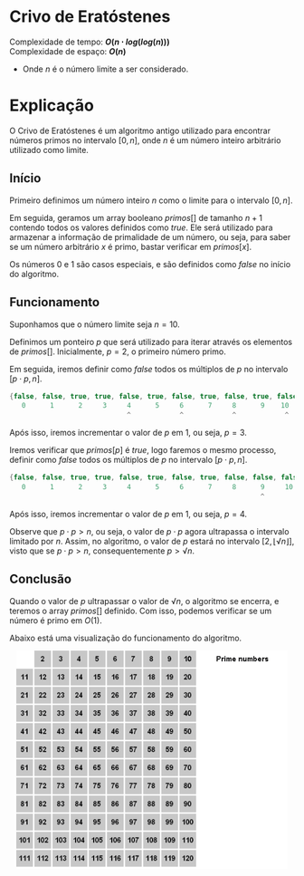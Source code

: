 # Crivo de Eratóstenes

Complexidade de tempo: **$O(n \cdot log(log(n)))$**  
Complexidade de espaço: **$O(n)$**  

- Onde $n$ é o número limite a ser considerado.

# Explicação

O Crivo de Eratóstenes é um algoritmo antigo utilizado para encontrar números primos no intervalo $[0, n]$, onde $n$ é um número inteiro arbitrário utilizado como limite.

## Início

Primeiro definimos um número inteiro $n$ como o limite para o intervalo $[0, n]$.

Em seguida, geramos um array booleano $primos[]$ de tamanho $n + 1$ contendo todos os valores definidos como $true$. Ele será utilizado para armazenar a informação de primalidade de um número, ou seja, para saber se um número arbitrário $x$ é primo, bastar verificar em $primos[x]$.

Os números $0$ e $1$ são casos especiais, e são definidos como $false$ no início do algoritmo.

## Funcionamento

Suponhamos que o número limite seja $n = 10$.

Definimos um ponteiro $p$ que será utilizado para iterar através os elementos de $primos[]$. Inicialmente, $p = 2$, o primeiro número primo.

Em seguida, iremos definir como $false$ todos os múltiplos de $p$ no intervalo $[p \cdot p, n]$.

```cpp
{false, false, true, true, false, true, false, true, false, true, false}
   0      1      2     3     4      5     6      7     8      9    10
                             ^            ^            ^            ^
```

Após isso, iremos incrementar o valor de $p$ em $1$, ou seja, $p = 3$.

Iremos verificar que $primos[p]$ é $true$, logo faremos o mesmo processo, definir como $false$ todos os múltiplos de $p$ no intervalo $[p \cdot p, n]$.

```cpp
{false, false, true, true, false, true, false, true, false, false, false}
   0      1      2     3     4      5     6      7     8      9     10
                                                              ^
```

Após isso, iremos incrementar o valor de $p$ em $1$, ou seja, $p = 4$.

Observe que $p \cdot p > n$, ou seja, o valor de $p \cdot p$ agora ultrapassa o intervalo limitado por $n$. Assim, no algoritmo, o valor de $p$ estará no intervalo $[2, ⌊√n⌋]$, visto que se $p \cdot p > n$, consequentemente $p > √n$.

## Conclusão

Quando o valor de $p$ ultrapassar o valor de $√n$, o algoritmo se encerra, e teremos o array $primos[]$ definido. Com isso, podemos verificar se um número é primo em $O(1)$.

Abaixo está uma visualização do funcionamento do algoritmo.

<p align="center">
   <img src="/img/crivo_eratostenes_1.gif" width="480" alt="crivo">
</p>
